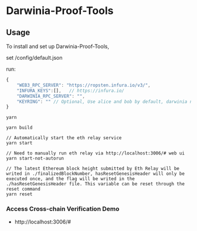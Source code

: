 # Darwinia-Proof-Tools

## Usage

To install and set up Darwinia-Proof-Tools, 

set /config/default.json

run:

```javascript
{
    "WEB3_RPC_SERVER": "https://ropsten.infura.io/v3/",
    "INFURA_KEYS":[],   // https://infura.io/
    "DARWINIA_RPC_SERVER": "",
    "KEYRING": "" // Optional, Use alice and bob by default, darwinia network account mnemonic word
}

```


```console
yarn

yarn build

// Automatically start the eth relay service
yarn start

// Need to manually run eth relay via http://localhost:3006/# web ui
yarn start-not-autorun

// The latest Ethereum block height submitted by Eth Relay will be writed in ./finalizedBlockNumber, hasResetGenesisHeader will only be executed once, and the flag will be writed in the ./hasResetGenesisHeader file. This variable can be reset through the reset command
yarn reset
```

### Access Cross-chain Verification Demo
- http://localhost:3006/#